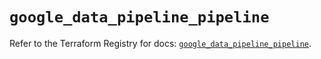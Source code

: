 # `google_data_pipeline_pipeline`

Refer to the Terraform Registry for docs: [`google_data_pipeline_pipeline`](https://registry.terraform.io/providers/hashicorp/google/6.40.0/docs/resources/data_pipeline_pipeline).
